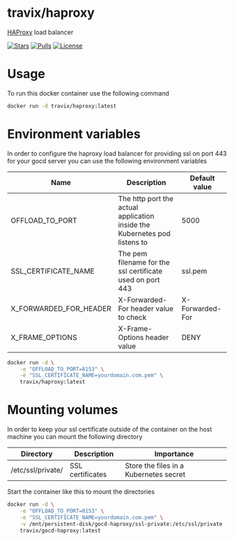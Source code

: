 # travix/haproxy

[HAProxy](http://www.haproxy.org/) load balancer

[![Stars](https://img.shields.io/docker/stars/travix/haproxy.svg)](https://hub.docker.com/r/travix/haproxy/)
[![Pulls](https://img.shields.io/docker/pulls/travix/haproxy.svg)](https://hub.docker.com/r/travix/haproxy/)
[![License](https://img.shields.io/github/license/Travix-International/docker-haproxy.svg)](https://github.com/Travix-International/docker-haproxy/blob/master/LICENSE)

# Usage

To run this docker container use the following command

```sh
docker run -d travix/haproxy:latest
```

# Environment variables

In order to configure the haproxy load balancer for providing ssl on port 443 for your gocd server you can use the following environment variables

| Name                   | Description                                                               | Default value   |
| ---------------------- | ------------------------------------------------------------------------- | --------------- |
| OFFLOAD_TO_PORT        | The http port the actual application inside the Kubernetes pod listens to | 5000            |
| SSL_CERTIFICATE_NAME   | The pem filename for the ssl certificate used on port 443                 | ssl.pem         |
| X_FORWARDED_FOR_HEADER | X-Forwarded-For header value to check                                     | X-Forwarded-For |
| X_FRAME_OPTIONS        | X-Frame-Options header value                                              | DENY            |

```sh
docker run -d \
    -e "OFFLOAD_TO_PORT=8153" \
    -e "SSL_CERTIFICATE_NAME=yourdomain.com.pem" \
    travix/haproxy:latest
```

# Mounting volumes

In order to keep your ssl certificate outside of the container on the host machine you can mount the following directory

| Directory         | Description               | Importance                             |
| ----------------- | ------------------------- | -------------------------------------- |
| /etc/ssl/private/ | SSL certificates          | Store the files in a Kubernetes secret |

Start the container like this to mount the directories

```sh
docker run -d \
    -e "OFFLOAD_TO_PORT=8153" \
    -e "SSL_CERTIFICATE_NAME=yourdomain.com.pem" \
    -v /mnt/persistent-disk/gocd-haproxy/ssl-private:/etc/ssl/private
    travix/gocd-haproxy:latest
```
